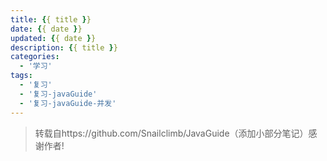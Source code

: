 ```yaml
---
title: {{ title }}
date: {{ date }}
updated: {{ date }} 
description: {{ title }}
categories:
  - '学习'
tags:
  - '复习'
  - '复习-javaGuide'
  - '复习-javaGuide-并发'
---
```


> 转载自https://github.com/Snailclimb/JavaGuide（添加小部分笔记）感谢作者!